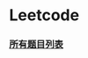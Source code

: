 # Leetcode

### **[所有题目列表](https://github.com/dingjikerbo/leetcode/blob/master/doc/Leetcodes.md)**
 
 
 
